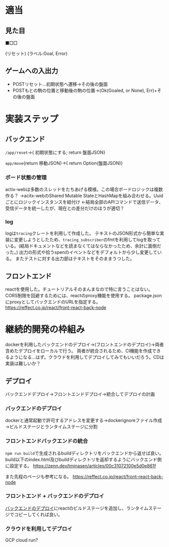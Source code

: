 # 適当
## 見た目
■□□

(リセット) (ラベル:Goal, Error)

## ゲームへの入出力
- POSTリセット…初期状態へ遷移→その後の盤面
- POSTもとの駒の位置と移動後の駒の位置→(Ok(Goaled, or None), Err)+その後の盤面

# 実装ステップ
## バックエンド
`/app/reset`→{ 初期状態にする; return 盤面JSON}

`app/move`{return 移動JSON}→{ return Option(盤面JSON)}

### ボード状態の管理
actix-webは多数のスレッドをたちあげる模様。この場合ボードロジックは複数作る？
→acitx-webのShared Mutable StateとHashMapを組み合わせる。Uuidごとにロジックインスタンスを紐付け
←結局全部のAPIコマンドで送信データ、受信データを統一したが、現在との差分だけのほうが適切？

### log
logは`tracing`クレートを利用して作成した。
テキストのJSON形式から簡単な実装に変更しようとしたため、`tracing_subscriber`のfmtを利用してlogを取っている。(結局ドキュメントなどを読まなくてはならなかったため、余計に面倒だった。)
出力の形式や拾うspenのイベントなどをデフォルトから少し変更している。
またテストに対する出力部はテキストをそのままうつした。

## フロントエンド
reactを使用した。チュートリアルそのまんまなので特に言うことはない。
CORS制限を回避するためには、reactのproxy機能を使用する。
package.jsonにproxyとしてバックエンドのURLを指定する。
https://reffect.co.jp/react/front-react-back-node

# 継続的開発の枠組み
dockerを利用したバックエンドのデプロイ→(フロントエンドのデプロイ)→両者含めたデプロイをローカルで行う。
両者が統合されるため、CI機能を作成できるようになる…はず。クラウドを利用してデプロイしてみてもいいだろう。CDは実装は難しいか？

## デプロイ
バックエンドデプロイ→フロントエンドデプロイ→統合してデプロイの計画

### バックエンドのデプロイ
dockerと通常起動で許可するアドレスを変更する→dockerignoreファイル作成→ビルドステージとランタイムステージに分割

### フロントエンドバックエンドの統合
`npm run build`で生成されるbuildディレクトリをバックエンドから返せば良い。
build以下のindex.html及びbuildディレクトリを返却するようにバックエンド側に設定する。
https://zenn.dev/tminasen/articles/00c31072100e5d0e861f

また先程のページも参考になる。
https://reffect.co.jp/react/front-react-back-node

### フロントエンド + バックエンドのデプロイ
[バックエンドのデプロイ](#バックエンドのデプロイ)にreactのビルドステージを追加し、ランタイムステージでコピーしてくれば良い。

### クラウドを利用してデプロイ
GCP cloud run?